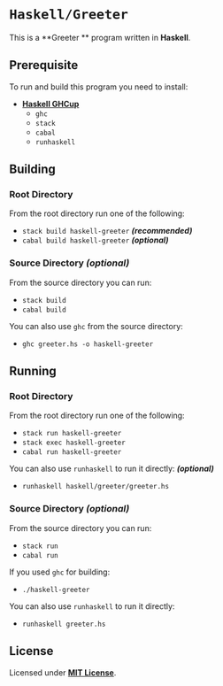 # `Haskell/Greeter`

This is a **Greeter ** program written in **Haskell**.

## Prerequisite

To run and build this program you need to install:

* [**Haskell GHCup**](https://www.haskell.org/ghcup/install/)
  * `ghc`
  * `stack`
  * `cabal`
  * `runhaskell`


## Building

### Root Directory

From the root directory run one of the following:

* `stack build haskell-greeter` _**(recommended)**_
* `cabal build haskell-greeter` _**(optional)**_

### Source Directory _(optional)_

From the source directory you can run:

* `stack build`
* `cabal build`

You can also use `ghc` from the source directory:

* `ghc greeter.hs -o haskell-greeter`

## Running

### Root Directory

From the root directory run one of the following:

* `stack run haskell-greeter`
* `stack exec haskell-greeter`
* `cabal run haskell-greeter`

You can also use `runhaskell` to run it directly: _**(optional)**_

* `runhaskell haskell/greeter/greeter.hs`

### Source Directory _(optional)_

From the source directory you can run:

* `stack run`
* `cabal run`

If you used `ghc` for building:

* `./haskell-greeter`

You can also use `runhaskell` to run it directly:

* `runhaskell greeter.hs`

## License

Licensed under [**MIT License**](https://github.com/altersabeh/codes/blob/main/LICENSE).
